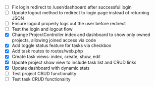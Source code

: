 -   [ ] Fix login redirect to /user/dashboard after successful login
-   [ ] Update logout method to redirect to login page instead of returning JSON
-   [ ] Ensure logout properly logs out the user before redirect
-   [ ] Test the login and logout flow
-   [x] Change ProjectController index and dashboard to show only owned projects, allowing joined access via code
-   [x] Add toggle status feature for tasks via checkbox
-   [x] Add task routes to routes/web.php
-   [x] Create task views: index, create, show, edit
-   [x] Update project show view to include task list and CRUD links
-   [x] Update dashboard with dynamic stats
-   [ ] Test project CRUD functionality
-   [ ] Test task CRUD functionality
